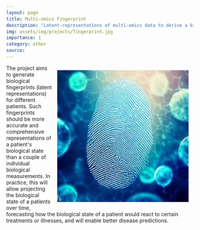 ```yaml
---
layout: page
title: Multi-omics Fingerprint
description: "Latent-representations of multi-omics data to derive a biological fingerprint"
img: assets/img/projects/fingerprint.jpg
importance: 1
category: other
source: 
---
```



<img src="/assets/img/projects/fingerprint.jpg" style="float: right; width:70%; padding: 1em"/>

The project aims to generate biological fingerprints (latent representations) for different patients.
Such fingerprints should be more accurate and comprehensive representations of a patient's biological state than a couple of individual biological measurements.
In practice, this will allow projecting the biological state of a patients over time, forecasting how the biological state of a patient would react to certain treatments or illnesses, and will enable better disease predictions.
